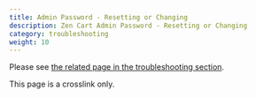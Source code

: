 ```yaml
---
title: Admin Password - Resetting or Changing
description: Zen Cart Admin Password - Resetting or Changing
category: troubleshooting
weight: 10
---
```


Please see [the related page in the troubleshooting section](/user/troubleshooting/reset_admin_password/).

This page is a crosslink only. 

<br>
<br>
<br>
